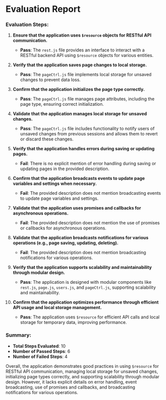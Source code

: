 # Evaluation Report

### Evaluation Steps:

1. **Ensure that the application uses `$resource` objects for RESTful API communication.**
   - **Pass**: The `rest.js` file provides an interface to interact with a RESTful backend API using `$resource` objects for various entities.

2. **Verify that the application saves page changes to local storage.**
   - **Pass**: The `pageCtrl.js` file implements local storage for unsaved changes to prevent data loss.

3. **Confirm that the application initializes the page type correctly.**
   - **Pass**: The `pageCtrl.js` file manages page attributes, including the page type, ensuring correct initialization.

4. **Validate that the application manages local storage for unsaved changes.**
   - **Pass**: The `pageCtrl.js` file includes functionality to notify users of unsaved changes from previous sessions and allows them to revert or discard these changes.

5. **Verify that the application handles errors during saving or updating pages.**
   - **Fail**: There is no explicit mention of error handling during saving or updating pages in the provided description.

6. **Confirm that the application broadcasts events to update page variables and settings when necessary.**
   - **Fail**: The provided description does not mention broadcasting events to update page variables and settings.

7. **Validate that the application uses promises and callbacks for asynchronous operations.**
   - **Fail**: The provided description does not mention the use of promises or callbacks for asynchronous operations.

8. **Validate that the application broadcasts notifications for various operations (e.g., page saving, updating, deleting).**
   - **Fail**: The provided description does not mention broadcasting notifications for various operations.

9. **Verify that the application supports scalability and maintainability through modular design.**
   - **Pass**: The application is designed with modular components like `rest.js`, `page.js`, `users.js`, and `pageCtrl.js`, supporting scalability and maintainability.

10. **Confirm that the application optimizes performance through efficient API usage and local storage management.**
    - **Pass**: The application uses `$resource` for efficient API calls and local storage for temporary data, improving performance.

### Summary:

- **Total Steps Evaluated**: 10
- **Number of Passed Steps**: 6
- **Number of Failed Steps**: 4

Overall, the application demonstrates good practices in using `$resource` for RESTful API communication, managing local storage for unsaved changes, initializing page types correctly, and supporting scalability through modular design. However, it lacks explicit details on error handling, event broadcasting, use of promises and callbacks, and broadcasting notifications for various operations.